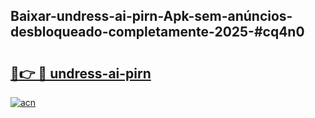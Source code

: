 ## Baixar-undress-ai-pirn-Apk-sem-anúncios-desbloqueado-completamente-2025-#cq4n0

# <h2><a href="https://ainizakaria.my?title=undress-ai-pirn&ref=20M">🔗👉 🔴 undress-ai-pirn</a></h2>

[![acn](https://github.com/user-attachments/assets/0f9c940e-d8b0-45ae-aac7-cd30a18b3e1c)](https://ainizakaria.my?title=undress-ai-pirn&ref=20M)

